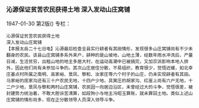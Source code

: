 ### 沁源保证贫苦农民获得土地  深入发动山庄窝铺

1947-01-30
第2版()
专栏：

    沁源保证贫苦农民获得土地
    深入发动山庄窝铺
    【本报太岳二十七日电】沁源最后检查全县实行耕者有其田情形，发现很多山庄窝铺尚有不少未翻身的农民。该县山庄窝铺多系外来户，耕种的是山坡地，山地土薄，经数年雨水冲洗后，产量日减，生活贫穷，出租山地的地主多居大村，在运动高潮中已被搞完，又加宗派影响本地人排外，因此他们尚有未参加斗争的。其次山庄居住分散，不易组织，教育很少，觉悟迟缓，如北幸庄基点村所属之南明、高家峪、景凤、黎和、汝家庄等六个村子的山庄，仍未实现耕者有其田。马家峪的庞家沟还有三十户农民无地，十四户少地，具寅庄的胡家沟、红崖上尚有六户无地，十二户少地，景凤与黎和两村山庄窝铺，农民因一向居边沿区，未曾经过大的斗争，觉悟很差，被封建势力统治着，不敢大胆诉苦清算，如段狗小与地主冯昭玉算账，就未算回土地。类似上述山庄窝铺的情形尚多，现在正分散领导人员深入领导斗争。
